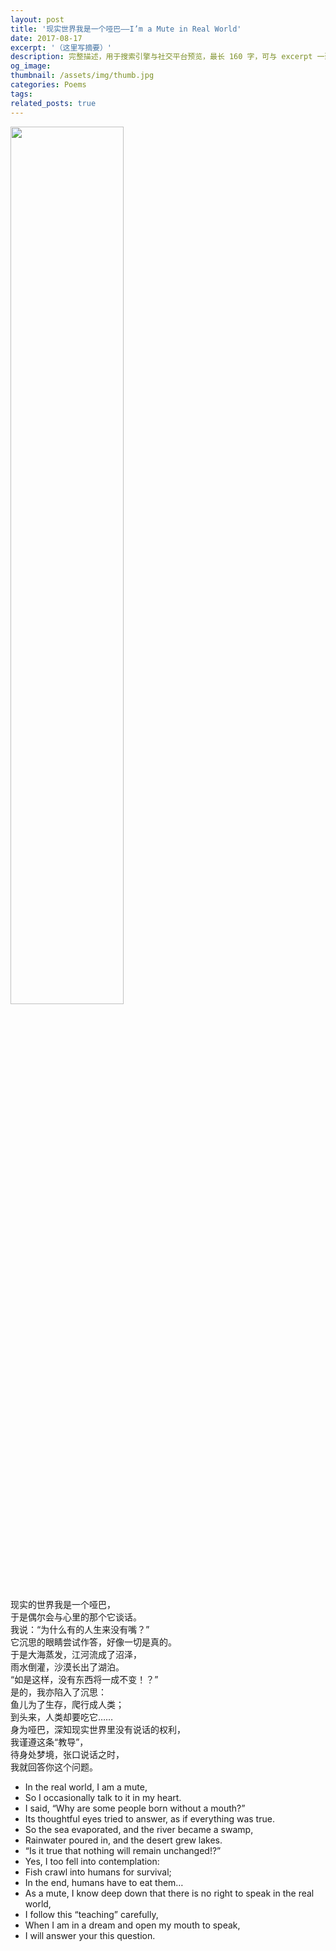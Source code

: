 ```yaml
---
layout: post
title: '现实世界我是一个哑巴——I’m a Mute in Real World'
date: 2017-08-17
excerpt: '（这里写摘要）'
description: 完整描述，用于搜索引擎与社交平台预览，最长 160 字，可与 excerpt 一致
og_image: 
thumbnail: /assets/img/thumb.jpg
categories: Poems
tags: 
related_posts: true
---
```


<img src="{{ '/assets/img/blog/xxxxxxxx' | relative_url }}" style="width:60%;">

现实的世界我是一个哑巴，  
于是偶尔会与心里的那个它谈话。  
我说：“为什么有的人生来没有嘴？”  
它沉思的眼睛尝试作答，好像一切是真的。  
于是大海蒸发，江河流成了沼泽，  
雨水倒灌，沙漠长出了湖泊。  
“如是这样，没有东西将一成不变！？”  
是的，我亦陷入了沉思：  
鱼儿为了生存，爬行成人类；  
到头来，人类却要吃它……  
身为哑巴，深知现实世界里没有说话的权利，  
我谨遵这条“教导”，  
待身处梦境，张口说话之时，  
我就回答你这个问题。

- In the real world, I am a mute,
- So I occasionally talk to it in my heart.
- I said, “Why are some people born without a mouth?”
- Its thoughtful eyes tried to answer, as if everything was true.
- So the sea evaporated, and the river became a swamp,
- Rainwater poured in, and the desert grew lakes.
- “Is it true that nothing will remain unchanged!?”
- Yes, I too fell into contemplation:
- Fish crawl into humans for survival;
- In the end, humans have to eat them…
- As a mute, I know deep down that there is no right to speak in the real world,
- I follow this “teaching” carefully,
- When I am in a dream and open my mouth to speak,
- I will answer your this question.
